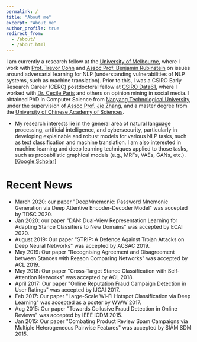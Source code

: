 ```yaml
---
permalink: /
title: "About me"
excerpt: "About me"
author_profile: true
redirect_from: 
  - /about/
  - /about.html
---
```


<!--
<p align="center">
  <img src="https://nuaaxc.github.io/files/changxu.jpg?raw=true" alt="Photo" style="width: 450px;"/> 
</p>
-->
I am currently a research fellow at the [University of Melbourne](https://www.unimelb.edu.au/), where I work with [Prof. Trevor Cohn](https://people.eng.unimelb.edu.au/tcohn/) and [Assoc Prof. Benjamin Rubinstein](https://www.bipr.net/) on issues around adversarial learning for NLP (understanding vulnerabilities of NLP systems, such as machine translation). Prior to this, I was a CSIRO Early Research Career (CERC) postdoctoral fellow at [CSIRO Data61](https://data61.csiro.au/), where I worked with [Dr. Cecile Paris](https://people.csiro.au/P/C/Cecile-Paris) and others on opinion mining in social media. I obtained PhD in Computer Science from [Nanyang Technological University](https://www.ntu.edu.sg/Pages/home.aspx), under the supervision of [Assoc Prof. Jie Zhang](https://www.ntu.edu.sg/home/zhangj/), and a master degree from the [University of Chinese Academy of Sciences](http://english.cas.cn/).

* My research interests lie in the general area of natural language processing, artificial intelligence, and cybersecurity, particularly in developing explainable and robust models for various NLP tasks, such as text classification and machine translation. I am also interested in machine learning and deep learning techniques applied to those tasks, such as probabilistic graphical models (e.g., MRFs, VAEs, GANs, etc.).[[Google Scholar](https://scholar.google.com/citations?user=9ZuvJaAAAAAJ&hl=en)]

# Recent News
* March 2020: our paper "DeepMnemonic: Password Mnemonic Generation via Deep Attentive Encoder-Decoder Model" was accepted by TDSC 2020.
* Jan 2020: our paper "DAN: Dual-View Representation Learning for Adapting Stance Classifiers to New Domains" was accepted by ECAI 2020.
* August 2019: Our paper "STRIP: A Defence Against Trojan Attacks on Deep Neural Networks" was accepted by ACSAC 2019.
* May 2019: Our paper "Recognising Agreement and Disagreement between Stances with Reason Comparing Networks" was accepted by ACL 2019.
* May 2018: Our paper "Cross-Target Stance Classification with Self-Attention Networks" was accepted by ACL 2018.
* April 2017: Our paper "Online Reputation Fraud Campaign Detection in User Ratings" was accepted by IJCAI 2017.
* Feb 2017: Our paper "Large-Scale Wi-Fi Hotspot Classification via Deep Learning" was accepted as a poster by WWW 2017.
* Aug 2015: Our paper "Towards Collusive Fraud Detection in Online Reviews" was accepted by IEEE ICDM 2015.
* Jan 2015: Our paper "Combating Product Review Spam Campaigns via Multiple Heterogeneous Pairwise Features" was accepted by SIAM SDM 2015.
